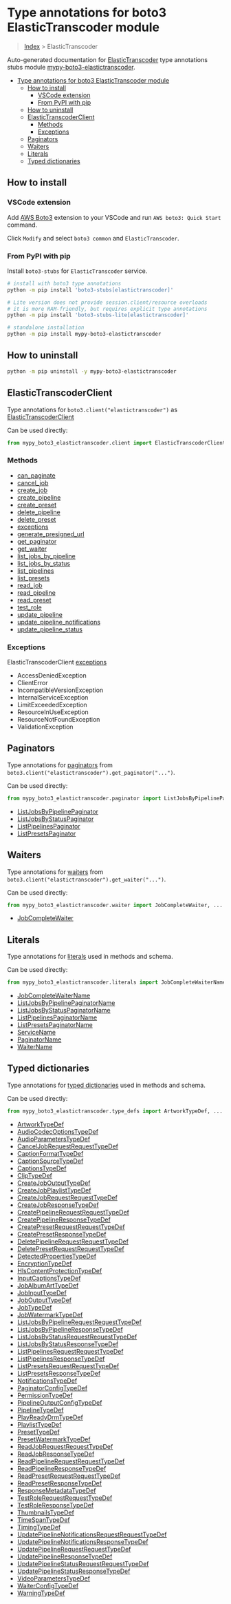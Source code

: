 <a id="type-annotations-for-boto3-elastictranscoder-module"></a>

# Type annotations for boto3 ElasticTranscoder module

> [Index](..) > ElasticTranscoder

Auto-generated documentation for
[ElasticTranscoder](https://boto3.amazonaws.com/v1/documentation/api/latest/reference/services/elastictranscoder.html#ElasticTranscoder)
type annotations stubs module
[mypy-boto3-elastictranscoder](https://pypi.org/project/mypy-boto3-elastictranscoder/).

- [Type annotations for boto3 ElasticTranscoder module](#type-annotations-for-boto3-elastictranscoder-module)
  - [How to install](#how-to-install)
    - [VSCode extension](#vscode-extension)
    - [From PyPI with pip](#from-pypi-with-pip)
  - [How to uninstall](#how-to-uninstall)
  - [ElasticTranscoderClient](#elastictranscoderclient)
    - [Methods](#methods)
    - [Exceptions](#exceptions)
  - [Paginators](#paginators)
  - [Waiters](#waiters)
  - [Literals](#literals)
  - [Typed dictionaries](#typed-dictionaries)

<a id="how-to-install"></a>

## How to install

<a id="vscode-extension"></a>

### VSCode extension

Add
[AWS Boto3](https://marketplace.visualstudio.com/items?itemName=Boto3typed.boto3-ide)
extension to your VSCode and run `AWS boto3: Quick Start` command.

Click `Modify` and select `boto3 common` and `ElasticTranscoder`.

<a id="from-pypi-with-pip"></a>

### From PyPI with pip

Install `boto3-stubs` for `ElasticTranscoder` service.

```bash
# install with boto3 type annotations
python -m pip install 'boto3-stubs[elastictranscoder]'

# Lite version does not provide session.client/resource overloads
# it is more RAM-friendly, but requires explicit type annotations
python -m pip install 'boto3-stubs-lite[elastictranscoder]'

# standalone installation
python -m pip install mypy-boto3-elastictranscoder
```

<a id="how-to-uninstall"></a>

## How to uninstall

```bash
python -m pip uninstall -y mypy-boto3-elastictranscoder
```

<a id="elastictranscoderclient"></a>

## ElasticTranscoderClient

Type annotations for `boto3.client("elastictranscoder")` as
[ElasticTranscoderClient](./client.md)

Can be used directly:

```python
from mypy_boto3_elastictranscoder.client import ElasticTranscoderClient
```

<a id="methods"></a>

### Methods

- [can_paginate](./client.md#can_paginate)
- [cancel_job](./client.md#cancel_job)
- [create_job](./client.md#create_job)
- [create_pipeline](./client.md#create_pipeline)
- [create_preset](./client.md#create_preset)
- [delete_pipeline](./client.md#delete_pipeline)
- [delete_preset](./client.md#delete_preset)
- [exceptions](./client.md#exceptions)
- [generate_presigned_url](./client.md#generate_presigned_url)
- [get_paginator](./client.md#get_paginator)
- [get_waiter](./client.md#get_waiter)
- [list_jobs_by_pipeline](./client.md#list_jobs_by_pipeline)
- [list_jobs_by_status](./client.md#list_jobs_by_status)
- [list_pipelines](./client.md#list_pipelines)
- [list_presets](./client.md#list_presets)
- [read_job](./client.md#read_job)
- [read_pipeline](./client.md#read_pipeline)
- [read_preset](./client.md#read_preset)
- [test_role](./client.md#test_role)
- [update_pipeline](./client.md#update_pipeline)
- [update_pipeline_notifications](./client.md#update_pipeline_notifications)
- [update_pipeline_status](./client.md#update_pipeline_status)

<a id="exceptions"></a>

### Exceptions

ElasticTranscoderClient [exceptions](./client.md#exceptions)

- AccessDeniedException
- ClientError
- IncompatibleVersionException
- InternalServiceException
- LimitExceededException
- ResourceInUseException
- ResourceNotFoundException
- ValidationException

<a id="paginators"></a>

## Paginators

Type annotations for [paginators](./paginators.md) from
`boto3.client("elastictranscoder").get_paginator("...")`.

Can be used directly:

```python
from mypy_boto3_elastictranscoder.paginator import ListJobsByPipelinePaginator, ...
```

- [ListJobsByPipelinePaginator](./paginators.md#listjobsbypipelinepaginator)
- [ListJobsByStatusPaginator](./paginators.md#listjobsbystatuspaginator)
- [ListPipelinesPaginator](./paginators.md#listpipelinespaginator)
- [ListPresetsPaginator](./paginators.md#listpresetspaginator)

<a id="waiters"></a>

## Waiters

Type annotations for [waiters](./waiters.md) from
`boto3.client("elastictranscoder").get_waiter("...")`.

Can be used directly:

```python
from mypy_boto3_elastictranscoder.waiter import JobCompleteWaiter, ...
```

- [JobCompleteWaiter](./waiters.md#jobcompletewaiter)

<a id="literals"></a>

## Literals

Type annotations for [literals](./literals.md) used in methods and schema.

Can be used directly:

```python
from mypy_boto3_elastictranscoder.literals import JobCompleteWaiterName, ...
```

- [JobCompleteWaiterName](./literals.md#jobcompletewaitername)
- [ListJobsByPipelinePaginatorName](./literals.md#listjobsbypipelinepaginatorname)
- [ListJobsByStatusPaginatorName](./literals.md#listjobsbystatuspaginatorname)
- [ListPipelinesPaginatorName](./literals.md#listpipelinespaginatorname)
- [ListPresetsPaginatorName](./literals.md#listpresetspaginatorname)
- [ServiceName](./literals.md#servicename)
- [PaginatorName](./literals.md#paginatorname)
- [WaiterName](./literals.md#waitername)

<a id="typed-dictionaries"></a>

## Typed dictionaries

Type annotations for [typed dictionaries](./type_defs.md) used in methods and
schema.

Can be used directly:

```python
from mypy_boto3_elastictranscoder.type_defs import ArtworkTypeDef, ...
```

- [ArtworkTypeDef](./type_defs.md#artworktypedef)
- [AudioCodecOptionsTypeDef](./type_defs.md#audiocodecoptionstypedef)
- [AudioParametersTypeDef](./type_defs.md#audioparameterstypedef)
- [CancelJobRequestRequestTypeDef](./type_defs.md#canceljobrequestrequesttypedef)
- [CaptionFormatTypeDef](./type_defs.md#captionformattypedef)
- [CaptionSourceTypeDef](./type_defs.md#captionsourcetypedef)
- [CaptionsTypeDef](./type_defs.md#captionstypedef)
- [ClipTypeDef](./type_defs.md#cliptypedef)
- [CreateJobOutputTypeDef](./type_defs.md#createjoboutputtypedef)
- [CreateJobPlaylistTypeDef](./type_defs.md#createjobplaylisttypedef)
- [CreateJobRequestRequestTypeDef](./type_defs.md#createjobrequestrequesttypedef)
- [CreateJobResponseTypeDef](./type_defs.md#createjobresponsetypedef)
- [CreatePipelineRequestRequestTypeDef](./type_defs.md#createpipelinerequestrequesttypedef)
- [CreatePipelineResponseTypeDef](./type_defs.md#createpipelineresponsetypedef)
- [CreatePresetRequestRequestTypeDef](./type_defs.md#createpresetrequestrequesttypedef)
- [CreatePresetResponseTypeDef](./type_defs.md#createpresetresponsetypedef)
- [DeletePipelineRequestRequestTypeDef](./type_defs.md#deletepipelinerequestrequesttypedef)
- [DeletePresetRequestRequestTypeDef](./type_defs.md#deletepresetrequestrequesttypedef)
- [DetectedPropertiesTypeDef](./type_defs.md#detectedpropertiestypedef)
- [EncryptionTypeDef](./type_defs.md#encryptiontypedef)
- [HlsContentProtectionTypeDef](./type_defs.md#hlscontentprotectiontypedef)
- [InputCaptionsTypeDef](./type_defs.md#inputcaptionstypedef)
- [JobAlbumArtTypeDef](./type_defs.md#jobalbumarttypedef)
- [JobInputTypeDef](./type_defs.md#jobinputtypedef)
- [JobOutputTypeDef](./type_defs.md#joboutputtypedef)
- [JobTypeDef](./type_defs.md#jobtypedef)
- [JobWatermarkTypeDef](./type_defs.md#jobwatermarktypedef)
- [ListJobsByPipelineRequestRequestTypeDef](./type_defs.md#listjobsbypipelinerequestrequesttypedef)
- [ListJobsByPipelineResponseTypeDef](./type_defs.md#listjobsbypipelineresponsetypedef)
- [ListJobsByStatusRequestRequestTypeDef](./type_defs.md#listjobsbystatusrequestrequesttypedef)
- [ListJobsByStatusResponseTypeDef](./type_defs.md#listjobsbystatusresponsetypedef)
- [ListPipelinesRequestRequestTypeDef](./type_defs.md#listpipelinesrequestrequesttypedef)
- [ListPipelinesResponseTypeDef](./type_defs.md#listpipelinesresponsetypedef)
- [ListPresetsRequestRequestTypeDef](./type_defs.md#listpresetsrequestrequesttypedef)
- [ListPresetsResponseTypeDef](./type_defs.md#listpresetsresponsetypedef)
- [NotificationsTypeDef](./type_defs.md#notificationstypedef)
- [PaginatorConfigTypeDef](./type_defs.md#paginatorconfigtypedef)
- [PermissionTypeDef](./type_defs.md#permissiontypedef)
- [PipelineOutputConfigTypeDef](./type_defs.md#pipelineoutputconfigtypedef)
- [PipelineTypeDef](./type_defs.md#pipelinetypedef)
- [PlayReadyDrmTypeDef](./type_defs.md#playreadydrmtypedef)
- [PlaylistTypeDef](./type_defs.md#playlisttypedef)
- [PresetTypeDef](./type_defs.md#presettypedef)
- [PresetWatermarkTypeDef](./type_defs.md#presetwatermarktypedef)
- [ReadJobRequestRequestTypeDef](./type_defs.md#readjobrequestrequesttypedef)
- [ReadJobResponseTypeDef](./type_defs.md#readjobresponsetypedef)
- [ReadPipelineRequestRequestTypeDef](./type_defs.md#readpipelinerequestrequesttypedef)
- [ReadPipelineResponseTypeDef](./type_defs.md#readpipelineresponsetypedef)
- [ReadPresetRequestRequestTypeDef](./type_defs.md#readpresetrequestrequesttypedef)
- [ReadPresetResponseTypeDef](./type_defs.md#readpresetresponsetypedef)
- [ResponseMetadataTypeDef](./type_defs.md#responsemetadatatypedef)
- [TestRoleRequestRequestTypeDef](./type_defs.md#testrolerequestrequesttypedef)
- [TestRoleResponseTypeDef](./type_defs.md#testroleresponsetypedef)
- [ThumbnailsTypeDef](./type_defs.md#thumbnailstypedef)
- [TimeSpanTypeDef](./type_defs.md#timespantypedef)
- [TimingTypeDef](./type_defs.md#timingtypedef)
- [UpdatePipelineNotificationsRequestRequestTypeDef](./type_defs.md#updatepipelinenotificationsrequestrequesttypedef)
- [UpdatePipelineNotificationsResponseTypeDef](./type_defs.md#updatepipelinenotificationsresponsetypedef)
- [UpdatePipelineRequestRequestTypeDef](./type_defs.md#updatepipelinerequestrequesttypedef)
- [UpdatePipelineResponseTypeDef](./type_defs.md#updatepipelineresponsetypedef)
- [UpdatePipelineStatusRequestRequestTypeDef](./type_defs.md#updatepipelinestatusrequestrequesttypedef)
- [UpdatePipelineStatusResponseTypeDef](./type_defs.md#updatepipelinestatusresponsetypedef)
- [VideoParametersTypeDef](./type_defs.md#videoparameterstypedef)
- [WaiterConfigTypeDef](./type_defs.md#waiterconfigtypedef)
- [WarningTypeDef](./type_defs.md#warningtypedef)
